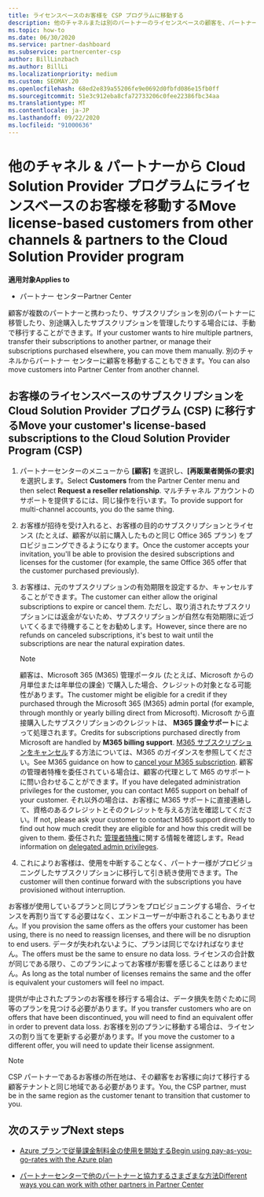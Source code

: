 ```yaml
---
title: ライセンスベースのお客様を CSP プログラムに移動する
description: 他のチャネルまたは別のパートナーのライセンスベースの顧客を、パートナーセンターのクラウドソリューションプロバイダー (CSP) プログラムに移動する方法について説明します。
ms.topic: how-to
ms.date: 06/30/2020
ms.service: partner-dashboard
ms.subservice: partnercenter-csp
author: BillLinzbach
ms.author: BillLi
ms.localizationpriority: medium
ms.custom: SEOMAY.20
ms.openlocfilehash: 68ed2e839a55206fe9e0692d0fbfd086e15fb0ff
ms.sourcegitcommit: 51e3c912eba8cfa72733206c0fee22386fbc34aa
ms.translationtype: MT
ms.contentlocale: ja-JP
ms.lasthandoff: 09/22/2020
ms.locfileid: "91000636"
---
```

# <a name="move-license-based-customers-from-other-channels--partners-to-the-cloud-solution-provider-program"></a><span data-ttu-id="3d968-103">他のチャネル & パートナーから Cloud Solution Provider プログラムにライセンスベースのお客様を移動する</span><span class="sxs-lookup"><span data-stu-id="3d968-103">Move license-based customers from other channels & partners to the Cloud Solution Provider program</span></span>

<span data-ttu-id="3d968-104">**適用対象**</span><span class="sxs-lookup"><span data-stu-id="3d968-104">**Applies to**</span></span>

- <span data-ttu-id="3d968-105">パートナー センター</span><span class="sxs-lookup"><span data-stu-id="3d968-105">Partner Center</span></span>

<span data-ttu-id="3d968-106">顧客が複数のパートナーと携わったり、サブスクリプションを別のパートナーに移管したり、別途購入したサブスクリプションを管理したりする場合には、手動で移行することができます。</span><span class="sxs-lookup"><span data-stu-id="3d968-106">If your customer wants to hire multiple partners, transfer their subscriptions to another partner, or manage their subscriptions purchased elsewhere, you can move them manually.</span></span> <span data-ttu-id="3d968-107">別のチャネルからパートナー センターに顧客を移動することもできます。</span><span class="sxs-lookup"><span data-stu-id="3d968-107">You can also move customers into Partner Center from another channel.</span></span>

## <a name="move-your-customers-license-based-subscriptions-to-the-cloud-solution-provider-program-csp"></a><span data-ttu-id="3d968-108">お客様のライセンスベースのサブスクリプションを Cloud Solution Provider プログラム (CSP) に移行する</span><span class="sxs-lookup"><span data-stu-id="3d968-108">Move your customer's license-based subscriptions to the Cloud Solution Provider Program (CSP)</span></span>

1. <span data-ttu-id="3d968-109">パートナーセンターのメニューから **[顧客]** を選択し、**[再販業者関係の要求]** を選択します。</span><span class="sxs-lookup"><span data-stu-id="3d968-109">Select **Customers** from the Partner Center menu and then select **Request a reseller relationship**.</span></span> <span data-ttu-id="3d968-110">マルチチャネル アカウントのサポートを提供するには、同じ操作を行います。</span><span class="sxs-lookup"><span data-stu-id="3d968-110">To provide support for multi-channel accounts, you do the same thing.</span></span>

2. <span data-ttu-id="3d968-111">お客様が招待を受け入れると、お客様の目的のサブスクリプションとライセンス (たとえば、顧客が以前に購入したものと同じ Office 365 プラン) をプロビジョニングできるようになります。</span><span class="sxs-lookup"><span data-stu-id="3d968-111">Once the customer accepts your invitation, you'll be able to provision the desired subscriptions and licenses for the customer (for example, the same Office 365 offer that the customer purchased previously).</span></span>

3. <span data-ttu-id="3d968-112">お客様は、元のサブスクリプションの有効期限を設定するか、キャンセルすることができます。</span><span class="sxs-lookup"><span data-stu-id="3d968-112">The customer can either allow the original subscriptions to expire or cancel them.</span></span> <span data-ttu-id="3d968-113">ただし、取り消されたサブスクリプションには返金がないため、サブスクリプションが自然な有効期限に近づいてくるまで待機することをお勧めします。</span><span class="sxs-lookup"><span data-stu-id="3d968-113">However, since there are no refunds on canceled subscriptions, it's best to wait until the  subscriptions are near the natural expiration dates.</span></span>


   >[!NOTE]
   ><span data-ttu-id="3d968-114">顧客は、Microsoft 365 (M365) 管理ポータル (たとえば、Microsoft からの月単位または年単位の課金) で購入した場合、クレジットの対象となる可能性があります。</span><span class="sxs-lookup"><span data-stu-id="3d968-114">The customer might be eligible for a credit if they purchased through the Microsoft 365 (M365) admin portal (for example, through monthly or yearly billing direct from Microsoft).</span></span> <span data-ttu-id="3d968-115">Microsoft から直接購入したサブスクリプションのクレジットは、 **M365 課金サポート**によって処理されます。</span><span class="sxs-lookup"><span data-stu-id="3d968-115">Credits for subscriptions purchased directly from Microsoft are handled by **M365 billing support**.</span></span> <span data-ttu-id="3d968-116">[M365 サブスクリプションをキャンセル](/microsoft-365/commerce/subscriptions/cancel-your-subscription)する方法については、M365 のガイダンスを参照してください。</span><span class="sxs-lookup"><span data-stu-id="3d968-116">See M365 guidance on how to [cancel your M365 subscription](/microsoft-365/commerce/subscriptions/cancel-your-subscription).</span></span> <span data-ttu-id="3d968-117">顧客の管理者特権を委任されている場合は、顧客の代理として M65 のサポートに問い合わせることができます。</span><span class="sxs-lookup"><span data-stu-id="3d968-117">If you have delegated administration privileges for the customer, you can contact M65 support on behalf of your customer.</span></span> <span data-ttu-id="3d968-118">それ以外の場合は、お客様に M365 サポートに直接連絡して、資格のあるクレジットとそのクレジットを与える方法を確認してください。</span><span class="sxs-lookup"><span data-stu-id="3d968-118">If not, please ask your customer to contact M365 support directly to find out how much credit they are eligible for and how this credit will be given to them.</span></span> <span data-ttu-id="3d968-119">委任された [管理者特権](customers-revoke-admin-privileges.md)に関する情報を確認します。</span><span class="sxs-lookup"><span data-stu-id="3d968-119">Read information on [delegated admin privileges](customers-revoke-admin-privileges.md).</span></span>


4. <span data-ttu-id="3d968-120">これによりお客様は、使用を中断することなく、パートナー様がプロビジョニングしたサブスクリプションに移行して引き続き使用できます。</span><span class="sxs-lookup"><span data-stu-id="3d968-120">The customer will then continue forward with the subscriptions you have provisioned without interruption.</span></span>

<span data-ttu-id="3d968-121">お客様が使用しているプランと同じプランをプロビジョニングする場合、ライセンスを再割り当てする必要はなく、エンドユーザーが中断されることもありません。</span><span class="sxs-lookup"><span data-stu-id="3d968-121">If you provision the same offers as the offers your customer has been using, there is no need to reassign licenses, and there will be no disruption to end users.</span></span> <span data-ttu-id="3d968-122">データが失われないように、プランは同じでなければなりません。</span><span class="sxs-lookup"><span data-stu-id="3d968-122">The offers must be the same to ensure no data loss.</span></span> <span data-ttu-id="3d968-123">ライセンスの合計数が同じである限り、このプランによってお客様が影響を感じることはありません。</span><span class="sxs-lookup"><span data-stu-id="3d968-123">As long as the total number of licenses remains the same and the offer is equivalent your customers will feel no impact.</span></span>

<span data-ttu-id="3d968-124">提供が中止されたプランのお客様を移行する場合は、データ損失を防ぐために同等のプランを見つける必要があります。</span><span class="sxs-lookup"><span data-stu-id="3d968-124">If you transfer customers who are on offers that have been discontinued, you will need to find an equivalent offer in order to prevent data loss.</span></span> <span data-ttu-id="3d968-125">お客様を別のプランに移動する場合は、ライセンスの割り当てを更新する必要があります。</span><span class="sxs-lookup"><span data-stu-id="3d968-125">If you move the customer to a different offer, you will need to update their license assignment.</span></span>

>[!NOTE]
> <span data-ttu-id="3d968-126">CSP パートナーであるお客様の所在地は、その顧客をお客様に向けて移行する顧客テナントと同じ地域である必要があります。</span><span class="sxs-lookup"><span data-stu-id="3d968-126">You, the CSP partner, must be in the same region as the customer tenant to transition that customer to you.</span></span>

## <a name="next-steps"></a><span data-ttu-id="3d968-127">次のステップ</span><span class="sxs-lookup"><span data-stu-id="3d968-127">Next steps</span></span>

- [<span data-ttu-id="3d968-128">Azure プランで従量課金制料金の使用を開始する</span><span class="sxs-lookup"><span data-stu-id="3d968-128">Begin using pay-as-you-go-rates with the Azure plan</span></span>](azure-plan-get-started.md)
 

- [<span data-ttu-id="3d968-129">パートナーセンターで他のパートナーと協力するさまざまな方法</span><span class="sxs-lookup"><span data-stu-id="3d968-129">Different ways you can work with other partners in Partner Center</span></span>](work-with-other-partners.md)